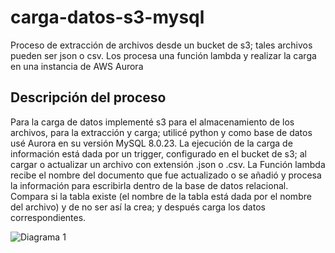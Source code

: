 # carga-datos-s3-mysql
Proceso de extracción de archivos desde un bucket de s3; tales archivos pueden ser json o csv. Los procesa una función lambda y realizar la carga en una instancia de AWS Aurora

## Descripción del  proceso
Para la carga de datos implementé s3 para el almacenamiento de los archivos, para la extracción y carga; utilicé python y como base de datos usé Aurora en su versión MySQL 8.0.23.
La ejecución de la carga de información está dada por un trigger, configurado en el bucket de s3; al cargar o actualizar un archivo con extensión .json o .csv. La Función lambda recibe el nombre del documento que fue actualizado o se añadió y procesa la información para escribirla dentro de la base de datos relacional. Compara si la tabla  existe (el nombre de la tabla está dada por el nombre del archivo) y de no ser así la crea; y después carga los datos correspondientes. 

![Diagrama 1](https://drive.google.com/uc?export=view&id=1nGNkD4PT8R4oHMhKrMyOxcMCq5wexjG)

